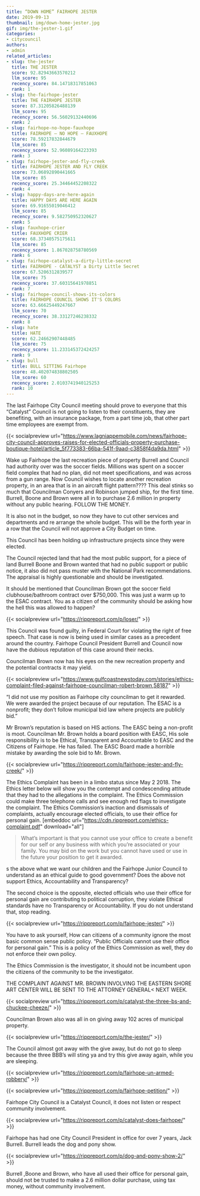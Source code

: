 ```yaml
---
title: “DOWN HOME” FAIRHOPE JESTER
date: 2019-09-13
thumbnail: img/down-home-jester.jpg
gif: img/the-jester-1.gif
categories:
- citycouncil
authors:
- admin
related_articles:
- slug: the-jester
  title: THE JESTER
  score: 92.82943663570212
  llm_score: 95
  recency_score: 84.14718317851063
  rank: 1
- slug: the-fairhope-jester
  title: THE FAIRHOPE JESTER
  score: 87.31205826488139
  llm_score: 95
  recency_score: 56.56029132440696
  rank: 2
- slug: fairhope-no-hope-fauxhope
  title: FAIRHOPE — NO HOPE — FAUXHOPE
  score: 78.59217832844679
  llm_score: 85
  recency_score: 52.96089164223393
  rank: 3
- slug: fairhope-jester-and-fly-creek
  title: FAIRHOPE JESTER AND FLY CREEK
  score: 73.06892890441665
  llm_score: 85
  recency_score: 25.34464452208322
  rank: 4
- slug: happy-days-are-here-again
  title: HAPPY DAYS ARE HERE AGAIN
  score: 69.91655019046412
  llm_score: 85
  recency_score: 9.582750952320627
  rank: 5
- slug: fauxhope-crier
  title: FAUXHOPE CRIER
  score: 68.37340575175611
  llm_score: 85
  recency_score: 1.867028758780569
  rank: 6
- slug: fairhope-catalyst-a-dirty-little-secret
  title: FAIRHOPE - CATALYST a Dirty Little Secret
  score: 67.5206312839577
  llm_score: 75
  recency_score: 37.60315641978851
  rank: 7
- slug: fairhope-council-shows-its-colors
  title: FAIRHOPE COUNCIL SHOWS IT'S COLORS
  score: 63.66625449247667
  llm_score: 70
  recency_score: 38.33127246238332
  rank: 8
- slug: hate
  title: HATE
  score: 62.24662907448485
  llm_score: 75
  recency_score: 11.233145372424257
  rank: 9
- slug: bull
  title: BULL SITTING Fairhope
  score: 48.402074838802505
  llm_score: 60
  recency_score: 2.0103741940125253
  rank: 10
---
```

The last Fairhope City Council meeting should prove to everyone that this “Catalyst” Council is not going to listen to their constituents, they are benefiting, with an insurance package, from a part time job, that other part time employees are exempt from.

{{< socialpreview url="https://www.lagniappemobile.com/news/fairhope-city-council-approves-raises-for-elected-officials-property-purchase-boutique-hotel/article_5f773383-66ba-541f-9aad-c3858f4da9da.html" >}}

Wake up Fairhope the last recreation piece of property Burrell and Council had authority over was the soccer fields. Millions was spent on a soccer field complex that had no plan, did not meet specifications, and was across from a gun range. Now Council wishes to locate another recreation property, in an area that is in an aircraft flight pattern???? This deal stinks so much that Councilman Conyers and Robinson jumped ship, for the first time. Burrell, Boone and Brown were all in to purchase 2.6 million in property without any public hearing. FOLLOW THE MONEY.

It is also not in the budget, so now they have to cut other services and departments and re arrange the whole budget. This will be the forth year in a row that the Council will not approve a City Budget on time.

This Council has been holding up infrastructure projects since they were elected.

The Council rejected land that had the most public support, for a piece of land Burrell Boone and Brown wanted that had no public support or public notice, it also did not pass muster with the National Park recommendations. The appraisal is highly questionable and should be investigated.

It should be mentioned that Councilman Brown got the soccer field clubhouse/bathroom contract over $750,000. This was just a warm up to the ESAC contract. You as a citizen of the community should be asking how the hell this was allowed to happen?

{{< socialpreview url="https://rippreport.com/p/loser/" >}}

This Council was found guilty, in Federal Court for violating the right of free speech. That case is now is being used in similar cases as a precedent around the country. Fairhope Council President Burrell and Council now have the dubious reputation of this case around their necks.

Councilman Brown now has his eyes on the new recreation property and the potential contracts it may yield.

{{< socialpreview url="https://www.gulfcoastnewstoday.com/stories/ethics-complaint-filed-against-fairhope-councilman-robert-brown,58187" >}}

“I did not use my position as Fairhope city councilman to get it rewarded. We were awarded the project because of our reputation. The ESAC is a nonprofit; they don’t follow municipal bid law where projects are publicly bid.”

Mr Brown’s reputation is based on HIS actions. The EASC being a non-profit is moot. Councilman Mr. Brown holds a board position with EASC, His sole responsibility is to be Ethical, Transparent and Accountable to EASC and the Citizens of Fairhope. He has failed. The EASC Board made a horrible mistake by awarding the sole bid to Mr. Brown.

{{< socialpreview url="https://rippreport.com/p/fairhope-jester-and-fly-creek/" >}}

The Ethics Complaint has been in a limbo status since May 2 2018. The Ethics letter below will show you the contempt and condescending attitude that they had to the allegations in the complaint. The Ethics Commission could make three telephone calls and see enough red flags to investigate the complaint. The Ethics Commission’s inaction and dismissals of complaints, actually encourage elected officials, to use their office for personal gain. \[embeddoc url="https://cdn.rippreport.com/ethics-complaint.pdf" download="all"\]

> What’s important is that you cannot use your office to create a benefit for our self or any business with which you’re associated or your family. You may bid on the work but you cannot have used or use in the future your position to get it awarded.

s the above what we want our children and the Fairhope Junior Council to understand as an ethical guide to good government? Does the above not support Ethics, Accountability and Transparency?

The second choice is the opposite, elected officials who use their office for personal gain are contributing to political corruption, they violate Ethical standards have no Transparency or Accountability. If you do not understand that, stop reading.

{{< socialpreview url="https://rippreport.com/p/fairhope-jester/" >}}

You have to ask yourself, How can citizens of a community ignore the most basic common sense public policy. “Public Officials cannot use their office for personal gain.” This is a policy of the Ethics Commission as well, they do not enforce their own policy.

The Ethics Commission is the investigator, it should not be incumbent upon the citizens of the community to be the investigator.

THE COMPLAINT AGAINST MR. BROWN INVOLVING THE EASTERN SHORE ART CENTER WILL BE SENT TO THE ATTORNEY GENERAL< NEXT WEEK.

{{< socialpreview url="https://rippreport.com/p/catalyst-the-three-bs-and-chuckee-cheeze/" >}}

Councilman Brown also was all in on giving away 102 acres of municipal property.

{{< socialpreview url="https://rippreport.com/p/the-jester/" >}}

The Council almost got away with the give away, but do not go to sleep because the three BBB’s will sting ya and try this give away again, while you are sleeping.

{{< socialpreview url="https://rippreport.com/p/fairhope-un-armed-robbery/" >}}

{{< socialpreview url="https://rippreport.com/p/fairhope-petition/" >}}

Fairhope City Council is a Catalyst Council, it does not listen or respect community involvement.

{{< socialpreview url="https://rippreport.com/p/catalyst-does-fairhope/" >}}

Fairhope has had one City Council President in office for over 7 years, Jack Burrell. Burrell leads the dog and pony show.

{{< socialpreview url="https://rippreport.com/p/dog-and-pony-show-2/" >}}

Burrell ,Boone and Brown, who have all used their office for personal gain, should not be trusted to make a 2.6 million dollar purchase, using tax money, without community involvement.

